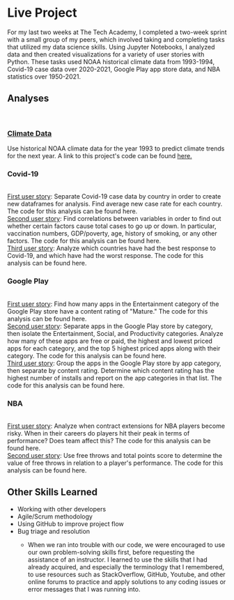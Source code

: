 <h1>Live Project</h1>
For my last two weeks at The Tech Academy, I completed a two-week sprint with a small group of my peers, which involved taking and completing tasks that utilized my data science skills. Using Jupyter Notebooks, I analyzed data and then created visualizations for a variety of user stories with Python. These tasks used NOAA historical climate data from 1993-1994, Covid-19 case data over 2020-2021, Google Play app store data, and NBA statistics over 1950-2021. 
<h2>Analyses</h2>
<br>
<h3><a href="https://github.com/augustgoodlund/Data-Science-Projects/blob/main/California%20Climate%20Report%20and%20Analysis.pdf">Climate Data</a></h3>
Use historical NOAA climate data for the year 1993 to predict climate trends for the next year. A link to this project's code can be found <a href="https://github.com/augustgoodlund/Data-Science-Projects/blob/main/ClimateCalifornia.ipynb">here.</a>
<br>
<h3>Covid-19</h3>
<br>
<a href="https://github.com/augustgoodlund/Live-Project/blob/main/Covid-19%20Report%20and%20Analysis%201.pdf">First user story</a>: Separate Covid-19 case data by country in order to create new dataframes for analysis. Find average new case rate for each country. The code for this analysis can be found <a href:"https://github.com/augustgoodlund/Live-Project/blob/main/Covid-19/CovidUserStory1.ipynb">here.</a> 
<br>
<a href="https://github.com/augustgoodlund/Live-Project/blob/main/Covid-19%20Story%202%20Report%20and%20Analysis.pdf">Second user story</a>: Find correlations between variables in order to find out whether certain factors cause total cases to go up or down. In particular, vaccination numbers, GDP/poverty, age, history of smoking, or any other factors. The code for this analysis can be found <a href:"https://github.com/augustgoodlund/Live-Project/blob/main/Covid-19/CovidUserStory2-checkpoint.ipynb">here.</a>
<br>
<a href="https://github.com/augustgoodlund/Live-Project/blob/main/Covid-19%20Story%203%20Report%20and%20Analysis.pdf">Third user story</a>: Analyze which countries have had the best response to Covid-19, and which have had the worst response. The code for this analysis can be found <a href:"https://github.com/augustgoodlund/Live-Project/blob/main/Covid-19/CovidUserStory3.ipynb">here.</a>
<br>
<h3>Google Play</h3>
<br>
<a href="https://github.com/augustgoodlund/Live-Project/blob/main/Google%20Play%20Store%20Ratings%20Report%20and%20Analysis.pdf">First user story</a>: Find how many apps in the Entertainment category of the Google Play store have a content rating of "Mature." The code for this analysis can be found <a href:"https://github.com/augustgoodlund/Live-Project/blob/main/GooglePlayStore/GooglePlayRatings1.ipynb">here.</a>
<br>
<a href="https://github.com/augustgoodlund/Live-Project/blob/main/Google%20Play%20Store%20Price%20Report%20and%20Analysis.pdf">Second user story</a>: Separate apps in the Google Play store by category, then isolate the Entertainment, Social, and Productivity categories. Analyze how many of these apps are free or paid, the highest and lowest priced apps for each category, and the top 5 highest priced apps along with their category. The code for this analysis can be found <a href:"https://github.com/augustgoodlund/Live-Project/blob/main/GooglePlayStore/GooglePlayRatings2.ipynb">here.</a>
<br>
<a href="https://github.com/augustgoodlund/Live-Project/blob/main/Google%20Play%20Store%20Installs%20Report%20and%20Analysis.pdf">Third user story</a>: Group the apps in the Google Play store by app category, then separate by content rating. Determine which content rating has the highest number of installs and report on the app categories in that list. The code for this analysis can be found <a href:"https://github.com/augustgoodlund/Live-Project/blob/main/GooglePlayStore/GooglePlay3.ipynb">here.</a>
<br>
<h3>NBA</h3>
<br>
<a href="https://github.com/augustgoodlund/Live-Project/blob/main/NBA%20Story%201%20Report%20and%20Analysis.pdf">First user story</a>: Analyze when contract extensions for NBA players become risky. When in their careers do players hit their peak in terms of performance? Does team affect this? The code for this analysis can be found <a href:"https://github.com/augustgoodlund/Live-Project/blob/main/NBA/NBA1-checkpoint.ipynb">here.</a>
<br>
<a href="https://github.com/augustgoodlund/Live-Project/blob/main/NBA%20Story%202%20Report%20and%20Analysis.pdf">Second user story</a>: Use free throws and total points score to determine the value of free throws in relation to a player's performance. The code for this analysis can be found <a href:"https://github.com/augustgoodlund/Live-Project/blob/main/NBA/NBA2.ipynb">here.</a>
<br>

<h2>Other Skills Learned</h2>
<ul>
<li>Working with other developers</li>
<li>Agile/Scrum methodology</li>
<li>Using GitHub to improve project flow</li>
<li>Bug triage and resolution</li>
  <ul><li>When we ran into trouble with our code, we were encouraged to use our own problem-solving skills first, before requesting the assistance of an instructor. I learned to use the skills that I had already acquired, and especially the terminology that I remembered, to use resources such as StackOverflow, GitHub, Youtube, and other online forums to practice and apply solutions to any coding issues or error messages that I was running into. </li></ul>
</ul>
